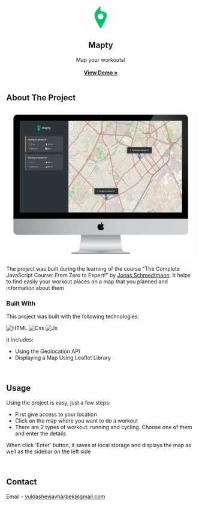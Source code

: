 <!-- PROJECT LOGO -->
<br />
<div align="center">
  <a href="https://github.com/Javharbek-Yuldashev/Mapty-map-your-workouts">
    <img src="https://github.com/Javharbek-Yuldashev/Mapty-map-your-workouts/blob/master/icon.png?raw=true" alt="Logo" width="60" height="60">
  </a>

  <h2 align="center">Mapty</h2>

  <p align="center">
   Map your workouts!
    <br /><br />
    <a href="[https://github.com/othneildrew/Best-README-Template](https://mapty-project-demo.netlify.app/)"><strong>View Demo »</strong></a>
 <br /><br />
  </p>
</div>


<!-- ABOUT THE PROJECT -->
## About The Project

<p align="center">
<img src="https://github.com/Javharbek-Yuldashev/Mapty-map-your-workouts/blob/master/mockup/desktop%20-%20mapty.png?raw=true" alt="project-screenshot" width="500" height="400/">
</p>

The project was built during the learning of the course "The Complete JavaScript Course: From Zero to Expert!" by <a href="#readme-top">Jonas Schmedtmann</a>.  It helps to find easily your workout places on a map that you planned and information about them

### Built With

This project was built with the following technologies:

![HTML] ![Css] ![Js]

It includes:
* Using the Geolocation API
* Displaying a Map Using Leaflet Library

<br />


<!-- USAGE EXAMPLES -->
## Usage

Using the project is easy, just a few steps:

* First give access to your location
* Click on the map where you want to do a workout
* There are 2 types of workout: running and cycling. Choose one of them and enter the details

When click 'Enter' button, it saves at local storage and displays the map as well as the sidebar on the left side

<br />


<!-- CONTACT -->
## Contact

Email - yuldashevjavharbek@gmail.com

<br />


<!-- IMAGES LINKS & -->

[Html]: https://img.shields.io/badge/HTML-logo?logo=html5
[Css]: https://img.shields.io/badge/CSS-logo?logo=css3&color=blue
[Js]: https://img.shields.io/badge/JavaScript-logo?logo=JavaScript&color=%23595959

[Next.js]: https://img.shields.io/badge/next.js-000000?style=for-the-badge&logo=nextdotjs&logoColor=white
[Next-url]: https://nextjs.org/
[React.js]: https://img.shields.io/badge/React-20232A?style=for-the-badge&logo=react&logoColor=61DAFB
[React-url]: https://reactjs.org/
[Vue.js]: https://img.shields.io/badge/Vue.js-35495E?style=for-the-badge&logo=vuedotjs&logoColor=4FC08D
[Vue-url]: https://vuejs.org/
[Angular.io]: https://img.shields.io/badge/Angular-DD0031?style=for-the-badge&logo=angular&logoColor=white
[Angular-url]: https://angular.io/
[Svelte.dev]: https://img.shields.io/badge/Svelte-4A4A55?style=for-the-badge&logo=svelte&logoColor=FF3E00
[Svelte-url]: https://svelte.dev/
[Laravel.com]: https://img.shields.io/badge/Laravel-FF2D20?style=for-the-badge&logo=laravel&logoColor=white
[Laravel-url]: https://laravel.com
[Bootstrap.com]: https://img.shields.io/badge/Bootstrap-563D7C?style=for-the-badge&logo=bootstrap&logoColor=white
[Bootstrap-url]: https://getbootstrap.com
[JQuery.com]: https://img.shields.io/badge/jQuery-0769AD?style=for-the-badge&logo=jquery&logoColor=white
[JQuery-url]: https://jquery.com 

